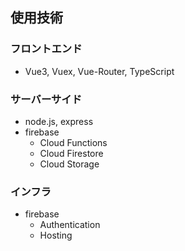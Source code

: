 ## 使用技術
### フロントエンド
- Vue3, Vuex, Vue-Router, TypeScript

### サーバーサイド
- node.js, express
- firebase
  - Cloud Functions
  - Cloud Firestore
  - Cloud Storage

### インフラ
- firebase
  - Authentication
  - Hosting
